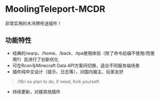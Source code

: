 # MoolingTeleport-MCDR
非常实用的木泠牌传送插件！

## 功能特性
- 经典的/warp、/home、/back、/tpa使用体验（除了命令前缀不使用/而使用!!）且进行了创新优化
- 可在Rcon与Minecraft Data API方案间切换，适合不同服务端场景
- 插件纯中文设计（提示、日志等），对国内服主、玩家友好
> i18n no plan to do, if need, fork yourself.

- 持续更新，对接其他插件

## 

